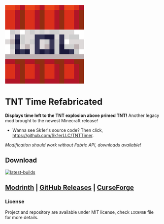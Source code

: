 <img src="logo.png" width="256">

# TNT Time Refabricated
**Displays time left to the TNT explosion above primed TNT!** 
Another legacy mod brought to the newest Minecraft release!
- Wanna see Sk1er's source code? Then click, https://github.com/Sk1erLLC/TNTTimer.

*Modification should work without Fabric API, downloads available!*

## Download
[![latest-builds](https://github.com/shateq/TNTTime/actions/workflows/gradle.yml/badge.svg)](https://github.com/shateq/TNTTime/actions/workflows/gradle.yml)

[Modrinth](https://modrinth.com/mod/tnttime) |
[GitHub Releases](https://github.com/shateq/tnttime/releases) |
[CurseForge](https://www.curseforge.com/minecraft/mc-mods/tnttime)
---
### License
Project and repository are available under MIT license, check `LICENSE` file for more details.